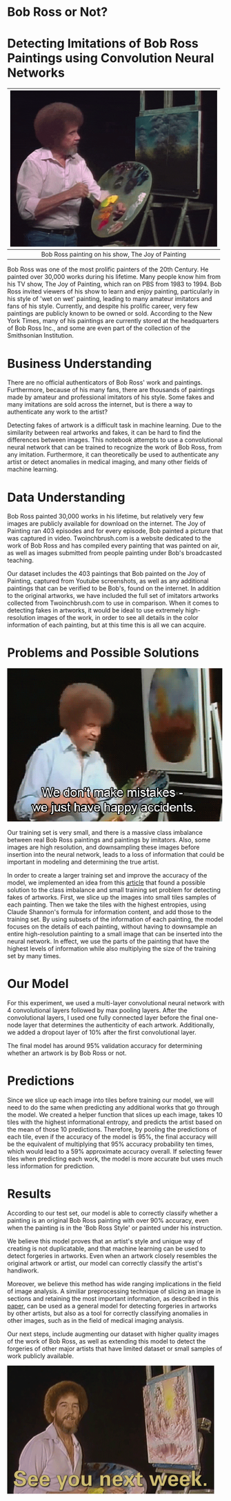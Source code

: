 # Bob Ross or Not?

# Detecting Imitations of Bob Ross Paintings using Convolution Neural Networks

|![](mike/img/bob-ross.gif) |
| :-: |
| Bob Ross painting on his show, The Joy of Painting |

Bob Ross was one of the most prolific painters of the 20th Century. He painted over 30,000 works during his lifetime. Many people know him from his TV show, The Joy of Painting, which ran on PBS from 1983 to 1994. Bob Ross invited viewers of his show to learn and enjoy painting, particularly in his style of 'wet on wet' painting, leading to many amateur imitators and fans of his style. Currently, and despite his prolific career, very few paintings are publicly known to be owned or sold. According to the New York Times, many of his paintings are currently stored at the headquarters of Bob Ross Inc., and some are even part of the collection of the Smithsonian Institution.

# Business Understanding

There are no official authenticators of Bob Ross' work and paintings. Furthermore, because of his many fans, there are thousands of paintings made by amateur and professional imitators of his style. Some fakes and many imitations are sold across the internet, but is there a way to authenticate any work to the artist?

Detecting fakes of artwork is a difficult task in machine learning. Due to the similarity between real artworks and fakes, it can be hard to find the differences between images. This notebook attempts to use a convolutional neural network that can be trained to recognize the work of Bob Ross, from any imitation. Furthermore, it can theoretically be used to authenticate any artist or detect anomalies in medical imaging, and many other fields of machine learning.

# Data Understanding

Bob Ross painted 30,000 works in his lifetime, but relatively very few images are publicly available for download on the internet. The Joy of Painting ran 403 episodes and for every episode, Bob painted a picture that was captured in video. Twoinchbrush.com is a website dedicated to the work of Bob Ross and has compiled every painting that was painted on air, as well as images submitted from people painting under Bob's broadcasted teaching.

Our dataset includes the 403 paintings that Bob painted on the Joy of Painting, captured from Youtube screenshots, as well as any additional paintings that can be verified to be Bob's, found on the internet. In addition to the original artworks, we have included the full set of imitators artworks collected from Twoinchbrush.com to use in comparison.
When it comes to detecting fakes in artworks, it would be ideal to use extremely high-resolution images of the work, in order to see all details in the color information of each painting, but at this time this is all we can acquire.

# Problems and Possible Solutions

![](mike/img/happy-accidents.gif)

Our training set is very small, and there is a massive class imbalance between real Bob Ross paintings and paintings by imitators. Also, some images are high resolution, and downsampling these images before insertion into the neural network, leads to a loss of information that could be important in modeling and determining the true artist.

In order to create a larger training set and improve the accuracy of the model, we implemented an idea from this [article](https://spectrum.ieee.org/the-rembrandt-school-of-ai-an-algorithm-that-detects-art-forgery) that found a possible solution to the class imbalance and small training set problem for detecting fakes of artworks. First, we slice up the images into small tiles samples of each painting. Then we take the tiles with the highest entropies, using Claude Shannon's formula for information content, and add those to the training set. By using subsets of the information of each painting, the model focuses on the details of each painting, without having to downsample an entire high-resolution painting to a small image that can be inserted into the neural network. In effect, we use the parts of the painting that have the highest levels of information while also multiplying the size of the training set by many times.

# Our Model

For this experiment, we used a multi-layer convolutional neural network with 4 convolutional layers followed by max pooling layers. After the convolutional layers, I used one fully connected layer before the final one-node layer that determines the authenticity of each artwork. Additionally, we added a dropout layer of 10% after the first convolutional layer.

The final model has around 95% validation accuracy for determining whether an artwork is by Bob Ross or not.

# Predictions

Since we slice up each image into tiles before training our model, we will need to do the same when predicting any additional works that go through the model. We created a helper function that slices up each image, takes 10 tiles with the highest informational entropy, and predicts the artist based on the mean of those 10 predictions. Therefore, by pooling the predictions of each tile, even if the accuracy of the model is 95%, the final accuracy will be the equivalent of multiplying that 95% accuracy probability ten times, which would lead to a 59% approximate accuracy overall. If selecting fewer tiles when predicting each work, the model is more accurate but uses much less information for prediction.

# Results 

According to our test set, our model is able to correctly classify whether a painting is an original Bob Ross painting with over 90% accuracy, even when the painting is in the 'Bob Ross Style' or painted under his instruction. 

We believe this model proves that an artist's style and unique way of creating is not duplicatable, and that machine learning can be used to detect forgeries in artworks. Even when an artwork closely resembles the original artwork or artist, our model can correctly classify the artist's handiwork.

Moreover, we believe this method has wide ranging implications in the field of image analysis. A similiar preprocessing technique of slicing an image in sections and retaining the most important information, as described in this [paper](https://spectrum.ieee.org/the-rembrandt-school-of-ai-an-algorithm-that-detects-art-forgery), can be used as a general model for detecting forgeries in artworks by other artists, but also as a tool for correctly classifying anomalies in other images, such as in the field of medical imaging analysis.

Our next steps, include augmenting our dataset with higher quality images of the work of Bob Ross, as well as extending this model to detect the forgeries of other major artists that have limited dataset or small samples of work publicly available.

![](mike/img/bob-ross-next-week.gif)

